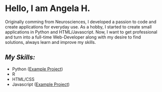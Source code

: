 # Hello, I am Angela H.

Originally comming from Neurosciences, I developed a passion to code and create applications for everyday use. As a hobby, I started to create small applications in Python and HTML/Javascript. Now, I want to get professional and turn into a full-time Web-Developer along with my desire to find solutions, always learn and improve my skills.

## _My Skills:_
- Python ([Example Project](https://github.com/AHen-C0de/Black-Jack-GUI-version))
- R
- HTML/CSS
- Javascript ([Example Project](https://github.com/AHen-C0de/Guess-a-Number-htmlVersion))
